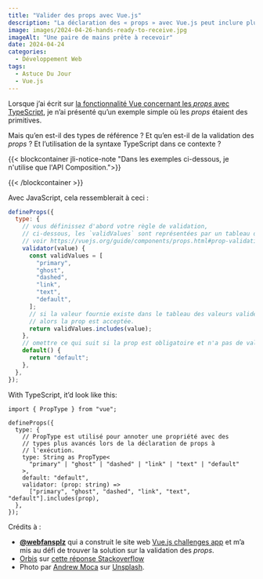 ```yaml
---
title: "Valider des props avec Vue.js"
description: "La déclaration des « props » avec Vue.js peut inclure plus que la simple définition des données transmises du composant parent au composant enfant. Voyons comment une validation plus complexe est déclarée."
image: images/2024-04-26-hands-ready-to-receive.jpg
imageAlt: "Une paire de mains prête à recevoir"
date: 2024-04-24
categories:
  - Développement Web
tags:
  - Astuce Du Jour
  - Vue.js
---
```


Lorsque j’ai écrit sur [la fonctionnalité Vue concernant les _props_ avec TypeScript](../../2024-03/definir-ses-props-avec-vue-3-et-typescript/index.md), je n’ai présenté qu’un exemple simple où les _props_ étaient des primitives.

Mais qu’en est-il des types de référence ? Et qu’en est-il de la validation des *props* ? Et l’utilisation de la syntaxe TypeScript dans ce contexte ?

{{< blockcontainer jli-notice-note "Dans les exemples ci-dessous, je n'utilise que l'API Composition.">}}

{{< /blockcontainer >}}

Avec JavaScript, cela ressemblerait à ceci :

```jsx
defineProps({
  type: {
    // vous définissez d'abord votre règle de validation,
    // ci-dessous, les `validValues` sont représentées par un tableau de chaînes de caractères.
    // voir https://vuejs.org/guide/components/props.html#prop-validation
    validator(value) {
      const validValues = [
        "primary",
        "ghost",
        "dashed",
        "link",
        "text",
        "default",
      ];
      // si la valeur fournie existe dans le tableau des valeurs valides,
      // alors la prop est acceptée.
      return validValues.includes(value);
    },
    // omettre ce qui suit si la prop est obligatoire et n'a pas de valeur par défaut.
    default() {
      return "default";
    },
  },
});
```

With TypeScript, it’d look like this:

```tsx
import { PropType } from "vue";

defineProps({
  type: {
    // PropType est utilisé pour annoter une propriété avec des
    // types plus avancés lors de la déclaration de props à
    // l'exécution.
    type: String as PropType<
      "primary" | "ghost" | "dashed" | "link" | "text" | "default"
    >,
    default: "default",
    validator: (prop: string) =>
      ["primary", "ghost", "dashed", "link", "text", "default"].includes(prop),
  },
});
```

Crédits à :

- **[@webfansplz](https://github.com/webfansplz)** qui a construit le site web [Vue.js challenges app](https://vuejs-challenges.netlify.app/) et m’a mis au défi de trouver la solution sur la validation des _props_.
- [Orbis](https://stackoverflow.com/users/17603999/orbis) sur [cette réponse Stackoverflow](https://stackoverflow.com/a/70565332)
- Photo par [Andrew Moca](https://unsplash.com/@mocaandrew?utm_content=creditCopyText&utm_medium=referral&utm_source=unsplash) sur [Unsplash](https://unsplash.com/photos/persons-hand-forming-heart-olmY3NkTY_M?utm_content=creditCopyText&utm_medium=referral&utm_source=unsplash).
